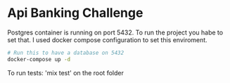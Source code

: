 # Api Banking Challenge

Postgres container is running on port 5432. To run the project you habe to set that. I used docker compose configuration to set this enviroment.

``` sh
# Run this to have a database on 5432
docker-compose up -d
```

To run tests: 'mix test' on the root folder